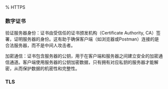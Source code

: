 % HTTPS

### 数字证书

验证服务器身份：证书由受信任的证书颁发机构（Certificate Authority, CA）签署，证明服务器的身份。这有助于确保客户端（如浏览器或Postman）连接的是合法服务器，而不是中间人攻击者。

加密通信：证书包含服务器的公钥，用于在客户端和服务器之间建立安全的加密通信通道。客户端使用服务器的公钥加密数据，只有拥有对应私钥的服务器才能解密，从而保护数据的机密性和完整性。

### TLS
